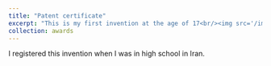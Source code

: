 ```yaml
---
title: "Patent certificate"
excerpt: "This is my first invention at the age of 17<br/><img src='/images/patent_1.jpg'"
collection: awards
---
```

I registered this invention when I was in high school in Iran.
